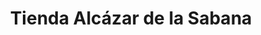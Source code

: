 ---
title: "Tienda Alcázar de la Sabana"
url: /sabaneta/tienda-alcazar-de-la-sabana/
shop: Lebensmittel
---
